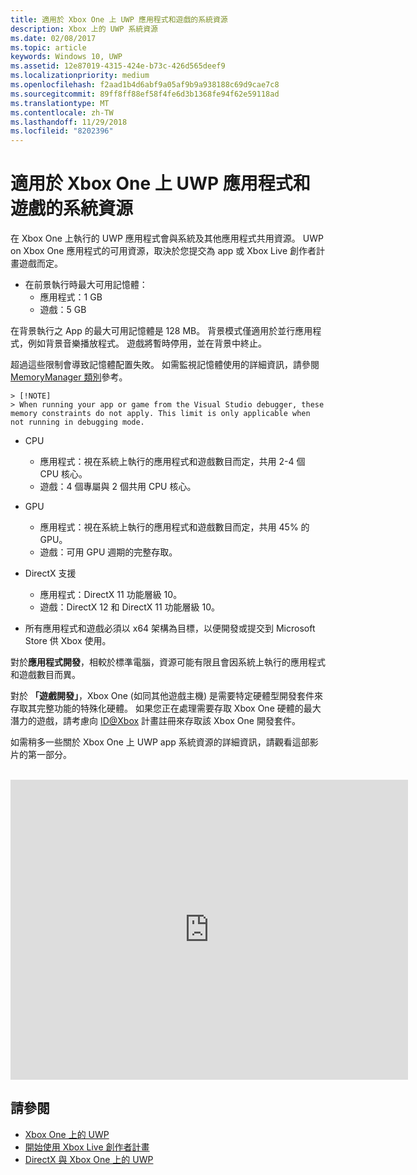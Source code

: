 ```yaml
---
title: 適用於 Xbox One 上 UWP 應用程式和遊戲的系統資源
description: Xbox 上的 UWP 系統資源
ms.date: 02/08/2017
ms.topic: article
keywords: Windows 10, UWP
ms.assetid: 12e87019-4315-424e-b73c-426d565deef9
ms.localizationpriority: medium
ms.openlocfilehash: f2aad1b4d6abf9a05af9b9a938188c69d9cae7c8
ms.sourcegitcommit: 89ff8ff88ef58f4fe6d3b1368fe94f62e59118ad
ms.translationtype: MT
ms.contentlocale: zh-TW
ms.lasthandoff: 11/29/2018
ms.locfileid: "8202396"
---
```

# <a name="system-resources-for-uwp-apps-and-games-on-xbox-one"></a>適用於 Xbox One 上 UWP 應用程式和遊戲的系統資源

在 Xbox One 上執行的 UWP 應用程式會與系統及其他應用程式共用資源。 UWP on Xbox One 應用程式的可用資源，取決於您提交為 app 或 Xbox Live 創作者計畫遊戲而定。

* 在前景執行時最大可用記憶體：
    * 應用程式：1 GB
    * 遊戲：5 GB

在背景執行之 App 的最大可用記憶體是 128 MB。 背景模式僅適用於並行應用程式，例如背景音樂播放程式。  遊戲將暫時停用，並在背景中終止。

超過這些限制會導致記憶體配置失敗。 如需監視記憶體使用的詳細資訊，請參閱 [MemoryManager 類別](https://msdn.microsoft.com/library/windows/apps/windows.system.memorymanager.aspx)參考。
    
    > [!NOTE]
    > When running your app or game from the Visual Studio debugger, these memory constraints do not apply. This limit is only applicable when not running in debugging mode.

* CPU
    * 應用程式：視在系統上執行的應用程式和遊戲數目而定，共用 2-4 個 CPU 核心。
    * 遊戲：4 個專屬與 2 個共用 CPU 核心。

* GPU
    * 應用程式：視在系統上執行的應用程式和遊戲數目而定，共用 45% 的 GPU。
    * 遊戲：可用 GPU 週期的完整存取。

* DirectX 支援
    * 應用程式：DirectX 11 功能層級 10。
    * 遊戲：DirectX 12 和 DirectX 11 功能層級 10。

* 所有應用程式和遊戲必須以 x64 架構為目標，以便開發或提交到 Microsoft Store 供 Xbox 使用。  

對於**應用程式開發**，相較於標準電腦，資源可能有限且會因系統上執行的應用程式和遊戲數目而異。

對於 **「遊戲開發」**，Xbox One (如同其他遊戲主機) 是需要特定硬體型開發套件來存取其完整功能的特殊化硬體。 如果您正在處理需要存取 Xbox One 硬體的最大潛力的遊戲，請考慮向 [ID@Xbox](http://www.xbox.com/Developers/id) 計畫註冊來存取該 Xbox One 開發套件。


如需稍多一些關於 Xbox One 上 UWP app 系統資源的詳細資訊，請觀看這部影片的第一部分。
</br>
</br>
<iframe src="https://mva.microsoft.com/en-US/training-courses-embed/developing-xbox-one-applications-16860/Video-What-s-Unique--vk0fOPf9C_2006218965" width="636" height="480" allowFullScreen frameBorder="0"></iframe>

## <a name="see-also"></a>請參閱
- [Xbox One 上的 UWP](index.md)
- [開始使用 Xbox Live 創作者計畫](../xbox-live/get-started-with-creators/get-started-with-xbox-live-creators.md)
- [DirectX 與 Xbox One 上的 UWP](https://blogs.msdn.microsoft.com/chuckw/2017/12/15/directx-and-uwp-on-xbox-one/)

